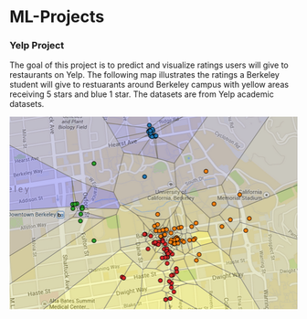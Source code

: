 # ML-Projects

### Yelp Project

The goal of this project is to predict and visualize ratings users will give to restaurants on Yelp. The following map illustrates
the ratings a Berkeley student will give to restuarants around Berkeley campus with yellow areas receiving 5 stars and blue 1 star.
The datasets are from Yelp academic datasets.

![h](Yelp_project/visualize/voronoi.png)
